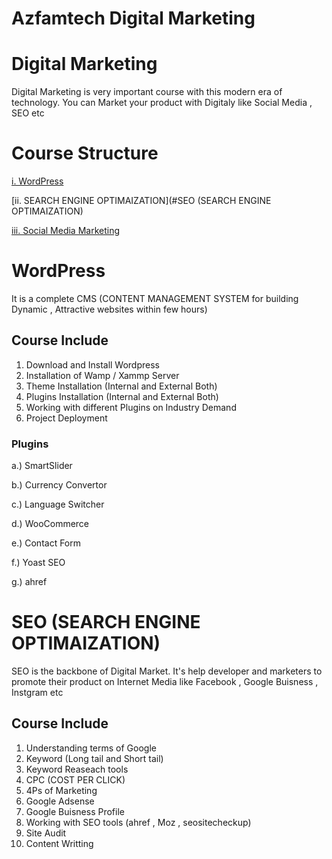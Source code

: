 # Azfamtech Digital Marketing

# Digital Marketing

Digital Marketing is very important course with this modern era of technology. You can Market your product with Digitaly like Social Media , SEO etc

# Course Structure
[i. WordPress](#Wordpress)

[ii. SEARCH ENGINE OPTIMAIZATION](#SEO (SEARCH ENGINE OPTIMAIZATION)

[iii. Social Media Marketing](https://link-url-here.org)

# WordPress
It is a complete CMS (CONTENT MANAGEMENT SYSTEM for building Dynamic , Attractive websites within few hours)

## Course Include
1. Download and Install Wordpress
2. Installation of Wamp / Xammp Server
3. Theme Installation (Internal and External Both)
4. Plugins Installation (Internal and External Both)
5. Working with different Plugins on Industry Demand
6. Project Deployment


### Plugins
a.) SmartSlider

b.) Currency Convertor

c.) Language Switcher

d.) WooCommerce

e.) Contact Form

f.) Yoast SEO

g.) ahref

# SEO (SEARCH ENGINE OPTIMAIZATION)
SEO is the backbone of Digital Market. It's help developer and marketers to promote their product on Internet Media like Facebook , Google Buisness , Instgram etc

## Course Include
1. Understanding terms of Google
2. Keyword (Long tail and Short tail)
3. Keyword Reaseach tools
4. CPC (COST PER CLICK)
5. 4Ps of Marketing
6. Google Adsense
7. Google Buisness Profile
8. Working with SEO tools (ahref , Moz , seositecheckup)
9. Site Audit
10. Content Writting
